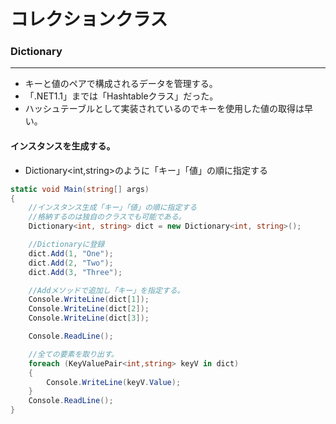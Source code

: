 #  コレクションクラス

### Dictionary
--------------------------
* キーと値のペアで構成されるデータを管理する。
* 「.NET1.1」までは「Hashtableクラス」だった。
* ハッシュテーブルとして実装されているのでキーを使用した値の取得は早い。

#### インスタンスを生成する。

* Dictionary<int,string>のように「キー」「値」の順に指定する

```csharp
static void Main(string[] args)
{
    //インスタンス生成「キー」「値」の順に指定する
    //格納するのは独自のクラスでも可能である。
    Dictionary<int, string> dict = new Dictionary<int, string>();

    //Dictionaryに登録
    dict.Add(1, "One");
    dict.Add(2, "Two");
    dict.Add(3, "Three");

    //Addメソッドで追加し「キー」を指定する。
    Console.WriteLine(dict[1]);
    Console.WriteLine(dict[2]);
    Console.WriteLine(dict[3]);

    Console.ReadLine();

    //全ての要素を取り出す。
    foreach (KeyValuePair<int,string> keyV in dict)
    {
        Console.WriteLine(keyV.Value);
    }
    Console.ReadLine();
}
```
